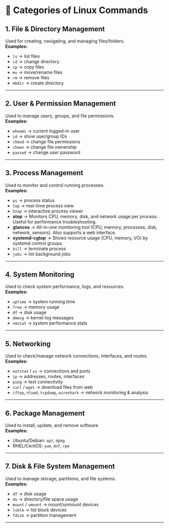 # 📂 Categories of Linux Commands

## 1. File & Directory Management  
Used for creating, navigating, and managing files/folders.  
**Examples:**  
- `ls` → list files  
- `cd` → change directory  
- `cp` → copy files  
- `mv` → move/rename files  
- `rm` → remove files  
- `mkdir` → create directory  

---

## 2. User & Permission Management  
Used to manage users, groups, and file permissions.  
**Examples:**  
- `whoami` → current logged-in user  
- `id` → show user/group IDs  
- `chmod` → change file permissions  
- `chown` → change file ownership  
- `passwd` → change user password  

---

## 3. Process Management  
Used to monitor and control running processes.  
**Examples:**  
- `ps` → process status  
- `top` → real-time process view  
- `htop` → interactive process viewer  
- **atop** → Monitors CPU, memory, disk, and network usage per process. Useful for performance troubleshooting.  
- **glances** → All-in-one monitoring tool (CPU, memory, processes, disk, network, sensors). Also supports a web interface.  
- **systemd-cgtop** → Shows resource usage (CPU, memory, I/O) by systemd control groups.  
- `kill` → terminate process  
- `jobs` → list background jobs  

---

## 4. System Monitoring  
Used to check system performance, logs, and resources.  
**Examples:**  
- `uptime` → system running time  
- `free` → memory usage  
- `df` → disk usage  
- `dmesg` → kernel log messages  
- `vmstat` → system performance stats  

---

## 5. Networking  
Used to check/manage network connections, interfaces, and routes.  
**Examples:**  
- `netstat` / `ss` → connections and ports  
- `ip` → addresses, routes, interfaces  
- `ping` → test connectivity  
- `curl` / `wget` → download files from web  
- `iftop`, `nload`, `tcpdump`, `wireshark` → network monitoring & analysis  

---

## 6. Package Management  
Used to install, update, and remove software.  
**Examples:**  
- Ubuntu/Debian: `apt`, `dpkg`  
- RHEL/CentOS: `yum`, `dnf`, `rpm`  

---

## 7. Disk & File System Management  
Used to manage storage, partitions, and file systems.  
**Examples:**  
- `df` → disk usage  
- `du` → directory/file space usage  
- `mount` / `umount` → mount/unmount devices  
- `lsblk` → list block devices  
- `fdisk` → partition management  

---
